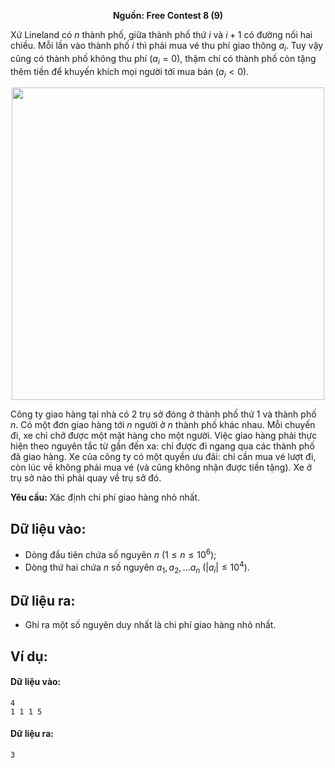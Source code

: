 **<center>Nguồn: Free Contest 8 (9)</center>**

Xứ Lineland có $n$ thành phố, giữa thành phố thứ $i$ và $i+1$ có đường nối hai chiều. Mỗi lần vào thành phố $i$ thì phải mua vé thu phí giao thông $a_i$. Tuy vậy cũng có thành phố không thu phí $(a_i  = 0)$, thậm chí có thành phố còn tặng thêm tiền để khuyến khích mọi người tới mua bán $(a_i < 0)$.
<center><img src="/images/problems/2061/delivery.png" width=500px /></center>

Công ty giao hàng tại nhà có $2$ trụ sở đóng ở thành phố thứ $1$ và thành phố $n$. Có một đơn giao hàng tới $n$ người ở $n$ thành phố khác nhau. Mỗi chuyến đi, xe chỉ chở được một mặt hàng cho một người. Việc giao hàng phải thực hiện theo nguyên tắc từ gần đến 
xa: chỉ được đi ngang qua các thành phố đã giao hàng. Xe của công ty có một quyền ưu đãi: chỉ cần mua vé lượt đi, còn lúc về không phải mua vé (và cũng không nhận được tiền tặng). Xe ở trụ sở nào thì phải quay về trụ sở đó.

**Yêu cầu:** Xác định chi phí giao hàng nhỏ nhất.

## Dữ liệu vào:
- Dòng đầu tiên chứa số nguyên $n\ (1 ≤ n  ≤ 10^6)$;
- Dòng thứ hai chứa $n$ số nguyên $a_1, a_2, \dots a_n\ (|a_i|\le 10^4)$.

## Dữ liệu ra:
- Ghi ra một số nguyên duy nhất là chi phí giao hàng nhỏ nhất.

## Ví dụ:
#### Dữ liệu vào:
```
4
1 1 1 5
```

#### Dữ liệu ra:
```
3
```